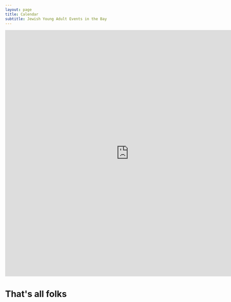 ```yaml
---
layout: page
title: Calendar 
subtitle: Jewish Young Adult Events in the Bay
---
```

<div class="googleCalendar"><iframe src="https://calendar.google.com/calendar/embed?showTabs=0&amp;height=800&amp;wkst=1&amp;bgcolor=%23FFFFFF&amp;src=bsp4pl7nrmbt1merbkuehqluj4%40group.calendar.google.com&amp;color=%23182C57&amp;ctz=America%2FLos_Angeles" style="border-width:0" width="800" height="800" frameborder="0" scrolling="no"></iframe></div>

# That's all folks
